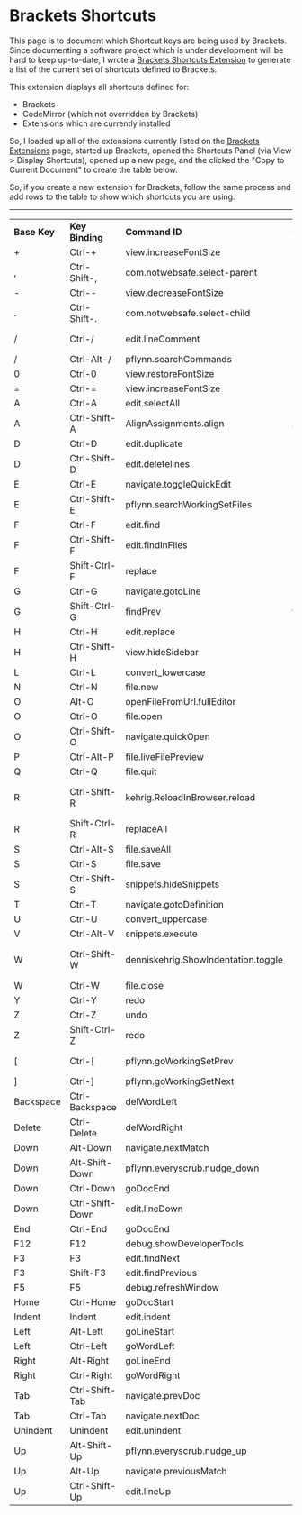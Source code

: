 # Brackets Shortcuts

This page is to document which Shortcut keys are being used by Brackets. Since documenting a software project which is under development will be hard to keep up-to-date, I wrote a [Brackets Shortcuts Extension](https://github.com/redmunds/brackets-display-shortcuts) to generate a list of the current set of shortcuts defined to Brackets.

This extension displays all shortcuts defined for:
* Brackets
* CodeMirror (which not overridden by Brackets)
* Extensions which are currently installed

So, I loaded up all of the extensions currently listed on the [Brackets Extensions](https://github.com/adobe/brackets/wiki/Brackets-Extensions) page, started up Brackets, opened the Shortcuts Panel (via View > Display Shortcuts), opened up a new page, and the clicked the "Copy to Current Document" to create the table below.

So, if you create a new extension for Brackets, follow the same process and add rows to the table to show which shortcuts you are using.

***

<table>
    <tr class="shortcut-header">
        <td class="shortcut-base"><strong>Base Key</strong></td>
        <td class="shortcut-binding"><strong>Key Binding</strong></td>
        <td class="shortcut-cmd-id"><strong>Command ID</strong></td>
        <td class="shortcut-cmd-name"><strong>Command Name</strong></td>
        <td class="shortcut-orig"><strong>Origin</strong></td>
    </tr>
    <tr>
        <td class="shortcut-base">+</td>
        <td class="shortcut-binding">Ctrl-+</td>
        <td class="shortcut-cmd-id">view.increaseFontSize</td>
        <td class="shortcut-cmd-name">Increase Font Size</td>
        <td class="shortcut-orig">Brackets</td>
    </tr>
    <tr>
        <td class="shortcut-base">,</td>
        <td class="shortcut-binding">Ctrl-Shift-,</td>
        <td class="shortcut-cmd-id">com.notwebsafe.select-parent</td>
        <td class="shortcut-cmd-name">Select Parent</td>
        <td class="shortcut-orig">Extension (Notwebsafe)</td>
    </tr>
    <tr>
        <td class="shortcut-base">-</td>
        <td class="shortcut-binding">Ctrl--</td>
        <td class="shortcut-cmd-id">view.decreaseFontSize</td>
        <td class="shortcut-cmd-name">Decrease Font Size</td>
        <td class="shortcut-orig">Brackets</td>
    </tr>
    <tr>
        <td class="shortcut-base">.</td>
        <td class="shortcut-binding">Ctrl-Shift-.</td>
        <td class="shortcut-cmd-id">com.notwebsafe.select-child</td>
        <td class="shortcut-cmd-name">Select Child</td>
        <td class="shortcut-orig">Extension (Notwebsafe)</td>
    </tr>
    <tr>
        <td class="shortcut-base">&#x2F;</td>
        <td class="shortcut-binding">Ctrl-&#x2F;</td>
        <td class="shortcut-cmd-id">edit.lineComment</td>
        <td class="shortcut-cmd-name">Comment&#x2F;Uncomment Lines</td>
        <td class="shortcut-orig">Brackets</td>
    </tr>
    <tr>
        <td class="shortcut-base">&#x2F;</td>
        <td class="shortcut-binding">Ctrl-Alt-&#x2F;</td>
        <td class="shortcut-cmd-id">pflynn.searchCommands</td>
        <td class="shortcut-cmd-name">Search Commands</td>
        <td class="shortcut-orig">Extension</td>
    </tr>
    <tr>
        <td class="shortcut-base">0</td>
        <td class="shortcut-binding">Ctrl-0</td>
        <td class="shortcut-cmd-id">view.restoreFontSize</td>
        <td class="shortcut-cmd-name">Restore Font Size</td>
        <td class="shortcut-orig">Brackets</td>
    </tr>
    <tr>
        <td class="shortcut-base">=</td>
        <td class="shortcut-binding">Ctrl-=</td>
        <td class="shortcut-cmd-id">view.increaseFontSize</td>
        <td class="shortcut-cmd-name">Increase Font Size</td>
        <td class="shortcut-orig">Brackets</td>
    </tr>
    <tr>
        <td class="shortcut-base">A</td>
        <td class="shortcut-binding">Ctrl-A</td>
        <td class="shortcut-cmd-id">edit.selectAll</td>
        <td class="shortcut-cmd-name">Select All</td>
        <td class="shortcut-orig">Brackets</td>
    </tr>
    <tr>
        <td class="shortcut-base">A</td>
        <td class="shortcut-binding">Ctrl-Shift-A</td>
        <td class="shortcut-cmd-id">AlignAssignments.align</td>
        <td class="shortcut-cmd-name">Align Assignments</td>
        <td class="shortcut-orig">Extension</td>
    </tr>
    <tr>
        <td class="shortcut-base">D</td>
        <td class="shortcut-binding">Ctrl-D</td>
        <td class="shortcut-cmd-id">edit.duplicate</td>
        <td class="shortcut-cmd-name">Duplicate</td>
        <td class="shortcut-orig">Brackets</td>
    </tr>
    <tr>
        <td class="shortcut-base">D</td>
        <td class="shortcut-binding">Ctrl-Shift-D</td>
        <td class="shortcut-cmd-id">edit.deletelines</td>
        <td class="shortcut-cmd-name">Delete Line(s)</td>
        <td class="shortcut-orig">Brackets</td>
    </tr>
    <tr>
        <td class="shortcut-base">E</td>
        <td class="shortcut-binding">Ctrl-E</td>
        <td class="shortcut-cmd-id">navigate.toggleQuickEdit</td>
        <td class="shortcut-cmd-name">Quick Edit</td>
        <td class="shortcut-orig">Brackets</td>
    </tr>
    <tr>
        <td class="shortcut-base">E</td>
        <td class="shortcut-binding">Ctrl-Shift-E</td>
        <td class="shortcut-cmd-id">pflynn.searchWorkingSetFiles</td>
        <td class="shortcut-cmd-name">Go to Open File</td>
        <td class="shortcut-orig">Extension</td>
    </tr>
    <tr>
        <td class="shortcut-base">F</td>
        <td class="shortcut-binding">Ctrl-F</td>
        <td class="shortcut-cmd-id">edit.find</td>
        <td class="shortcut-cmd-name">Find</td>
        <td class="shortcut-orig">Brackets</td>
    </tr>
    <tr>
        <td class="shortcut-base">F</td>
        <td class="shortcut-binding">Ctrl-Shift-F</td>
        <td class="shortcut-cmd-id">edit.findInFiles</td>
        <td class="shortcut-cmd-name">Find in Files</td>
        <td class="shortcut-orig">Brackets</td>
    </tr>
    <tr>
        <td class="shortcut-base">F</td>
        <td class="shortcut-binding">Shift-Ctrl-F</td>
        <td class="shortcut-cmd-id">replace</td>
        <td class="shortcut-cmd-name">replace</td>
        <td class="shortcut-orig">CodeMirror</td>
    </tr>
    <tr>
        <td class="shortcut-base">G</td>
        <td class="shortcut-binding">Ctrl-G</td>
        <td class="shortcut-cmd-id">navigate.gotoLine</td>
        <td class="shortcut-cmd-name">Go to Line</td>
        <td class="shortcut-orig">Brackets</td>
    </tr>
    <tr>
        <td class="shortcut-base">G</td>
        <td class="shortcut-binding">Shift-Ctrl-G</td>
        <td class="shortcut-cmd-id">findPrev</td>
        <td class="shortcut-cmd-name">findPrev</td>
        <td class="shortcut-orig">CodeMirror</td>
    </tr>
    <tr>
        <td class="shortcut-base">H</td>
        <td class="shortcut-binding">Ctrl-H</td>
        <td class="shortcut-cmd-id">edit.replace</td>
        <td class="shortcut-cmd-name">Replace</td>
        <td class="shortcut-orig">Brackets</td>
    </tr>
    <tr>
        <td class="shortcut-base">H</td>
        <td class="shortcut-binding">Ctrl-Shift-H</td>
        <td class="shortcut-cmd-id">view.hideSidebar</td>
        <td class="shortcut-cmd-name">Hide Sidebar</td>
        <td class="shortcut-orig">Brackets</td>
    </tr>
    <tr>
        <td class="shortcut-base">L</td>
        <td class="shortcut-binding">Ctrl-L</td>
        <td class="shortcut-cmd-id">convert_lowercase</td>
        <td class="shortcut-cmd-name">To Lower Case</td>
        <td class="shortcut-orig">Extension</td>
    </tr>
    <tr>
        <td class="shortcut-base">N</td>
        <td class="shortcut-binding">Ctrl-N</td>
        <td class="shortcut-cmd-id">file.new</td>
        <td class="shortcut-cmd-name">New File</td>
        <td class="shortcut-orig">Brackets</td>
    </tr>
    <tr>
        <td class="shortcut-base">O</td>
        <td class="shortcut-binding">Alt-O</td>
        <td class="shortcut-cmd-id">openFileFromUrl.fullEditor</td>
        <td class="shortcut-cmd-name">Edit File</td>
        <td class="shortcut-orig">Extension</td>
    </tr>
    <tr>
        <td class="shortcut-base">O</td>
        <td class="shortcut-binding">Ctrl-O</td>
        <td class="shortcut-cmd-id">file.open</td>
        <td class="shortcut-cmd-name">Open…</td>
        <td class="shortcut-orig">Brackets</td>
    </tr>
    <tr>
        <td class="shortcut-base">O</td>
        <td class="shortcut-binding">Ctrl-Shift-O</td>
        <td class="shortcut-cmd-id">navigate.quickOpen</td>
        <td class="shortcut-cmd-name">Quick Open</td>
        <td class="shortcut-orig">Brackets</td>
    </tr>
    <tr>
        <td class="shortcut-base">P</td>
        <td class="shortcut-binding">Ctrl-Alt-P</td>
        <td class="shortcut-cmd-id">file.liveFilePreview</td>
        <td class="shortcut-cmd-name">Live Preview</td>
        <td class="shortcut-orig">Brackets</td>
    </tr>
    <tr>
        <td class="shortcut-base">Q</td>
        <td class="shortcut-binding">Ctrl-Q</td>
        <td class="shortcut-cmd-id">file.quit</td>
        <td class="shortcut-cmd-name">Quit</td>
        <td class="shortcut-orig">Brackets</td>
    </tr>
    <tr>
        <td class="shortcut-base">R</td>
        <td class="shortcut-binding">Ctrl-Shift-R</td>
        <td class="shortcut-cmd-id">kehrig.ReloadInBrowser.reload</td>
        <td class="shortcut-cmd-name">Reload in browser</td>
        <td class="shortcut-orig">Extension (Reload In Browser)</td>
    </tr>
    <tr>
        <td class="shortcut-base">R</td>
        <td class="shortcut-binding">Shift-Ctrl-R</td>
        <td class="shortcut-cmd-id">replaceAll</td>
        <td class="shortcut-cmd-name">replaceAll</td>
        <td class="shortcut-orig">CodeMirror</td>
    </tr>
    <tr>
        <td class="shortcut-base">S</td>
        <td class="shortcut-binding">Ctrl-Alt-S</td>
        <td class="shortcut-cmd-id">file.saveAll</td>
        <td class="shortcut-cmd-name">Save All</td>
        <td class="shortcut-orig">Brackets</td>
    </tr>
    <tr>
        <td class="shortcut-base">S</td>
        <td class="shortcut-binding">Ctrl-S</td>
        <td class="shortcut-cmd-id">file.save</td>
        <td class="shortcut-cmd-name">Save</td>
        <td class="shortcut-orig">Brackets</td>
    </tr>
    <tr>
        <td class="shortcut-base">S</td>
        <td class="shortcut-binding">Ctrl-Shift-S</td>
        <td class="shortcut-cmd-id">snippets.hideSnippets</td>
        <td class="shortcut-cmd-name">Show Snippets</td>
        <td class="shortcut-orig">Extension</td>
    </tr>
    <tr>
        <td class="shortcut-base">T</td>
        <td class="shortcut-binding">Ctrl-T</td>
        <td class="shortcut-cmd-id">navigate.gotoDefinition</td>
        <td class="shortcut-cmd-name">Go to Definition</td>
        <td class="shortcut-orig">Brackets</td>
    </tr>
    <tr>
        <td class="shortcut-base">U</td>
        <td class="shortcut-binding">Ctrl-U</td>
        <td class="shortcut-cmd-id">convert_uppercase</td>
        <td class="shortcut-cmd-name">To Upper Case</td>
        <td class="shortcut-orig">Extension</td>
    </tr>
    <tr>
        <td class="shortcut-base">V</td>
        <td class="shortcut-binding">Ctrl-Alt-V</td>
        <td class="shortcut-cmd-id">snippets.execute</td>
        <td class="shortcut-cmd-name">Run Snippet</td>
        <td class="shortcut-orig">Extension</td>
    </tr>
    <tr>
        <td class="shortcut-base">W</td>
        <td class="shortcut-binding">Ctrl-Shift-W</td>
        <td class="shortcut-cmd-id">denniskehrig.ShowIndentation.toggle</td>
        <td class="shortcut-cmd-name">Show Indentations</td>
        <td class="shortcut-orig">Extension (Show Indentation)</td>
    </tr>
    <tr>
        <td class="shortcut-base">W</td>
        <td class="shortcut-binding">Ctrl-W</td>
        <td class="shortcut-cmd-id">file.close</td>
        <td class="shortcut-cmd-name">Close</td>
        <td class="shortcut-orig">Brackets</td>
    </tr>
    <tr>
        <td class="shortcut-base">Y</td>
        <td class="shortcut-binding">Ctrl-Y</td>
        <td class="shortcut-cmd-id">redo</td>
        <td class="shortcut-cmd-name">redo</td>
        <td class="shortcut-orig">CodeMirror</td>
    </tr>
    <tr>
        <td class="shortcut-base">Z</td>
        <td class="shortcut-binding">Ctrl-Z</td>
        <td class="shortcut-cmd-id">undo</td>
        <td class="shortcut-cmd-name">undo</td>
        <td class="shortcut-orig">CodeMirror</td>
    </tr>
    <tr>
        <td class="shortcut-base">Z</td>
        <td class="shortcut-binding">Shift-Ctrl-Z</td>
        <td class="shortcut-cmd-id">redo</td>
        <td class="shortcut-cmd-name">redo</td>
        <td class="shortcut-orig">CodeMirror</td>
    </tr>
    <tr>
        <td class="shortcut-base">[</td>
        <td class="shortcut-binding">Ctrl-[</td>
        <td class="shortcut-cmd-id">pflynn.goWorkingSetPrev</td>
        <td class="shortcut-cmd-name">Previous Document in List</td>
        <td class="shortcut-orig">Extension</td>
    </tr>
    <tr>
        <td class="shortcut-base">]</td>
        <td class="shortcut-binding">Ctrl-]</td>
        <td class="shortcut-cmd-id">pflynn.goWorkingSetNext</td>
        <td class="shortcut-cmd-name">Next Document in List</td>
        <td class="shortcut-orig">Extension</td>
    </tr>
    <tr>
        <td class="shortcut-base">Backspace</td>
        <td class="shortcut-binding">Ctrl-Backspace</td>
        <td class="shortcut-cmd-id">delWordLeft</td>
        <td class="shortcut-cmd-name">delWordLeft</td>
        <td class="shortcut-orig">CodeMirror</td>
    </tr>
    <tr>
        <td class="shortcut-base">Delete</td>
        <td class="shortcut-binding">Ctrl-Delete</td>
        <td class="shortcut-cmd-id">delWordRight</td>
        <td class="shortcut-cmd-name">delWordRight</td>
        <td class="shortcut-orig">CodeMirror</td>
    </tr>
    <tr>
        <td class="shortcut-base">Down</td>
        <td class="shortcut-binding">Alt-Down</td>
        <td class="shortcut-cmd-id">navigate.nextMatch</td>
        <td class="shortcut-cmd-name">Next Match</td>
        <td class="shortcut-orig">Brackets</td>
    </tr>
    <tr>
        <td class="shortcut-base">Down</td>
        <td class="shortcut-binding">Alt-Shift-Down</td>
        <td class="shortcut-cmd-id">pflynn.everyscrub.nudge_down</td>
        <td class="shortcut-cmd-name">Decrement Number</td>
        <td class="shortcut-orig">Extension (Everyscrub)</td>
    </tr>
    <tr>
        <td class="shortcut-base">Down</td>
        <td class="shortcut-binding">Ctrl-Down</td>
        <td class="shortcut-cmd-id">goDocEnd</td>
        <td class="shortcut-cmd-name">goDocEnd</td>
        <td class="shortcut-orig">CodeMirror</td>
    </tr>
    <tr>
        <td class="shortcut-base">Down</td>
        <td class="shortcut-binding">Ctrl-Shift-Down</td>
        <td class="shortcut-cmd-id">edit.lineDown</td>
        <td class="shortcut-cmd-name">Move Line(s) Down</td>
        <td class="shortcut-orig">Brackets</td>
    </tr>
    <tr>
        <td class="shortcut-base">End</td>
        <td class="shortcut-binding">Ctrl-End</td>
        <td class="shortcut-cmd-id">goDocEnd</td>
        <td class="shortcut-cmd-name">goDocEnd</td>
        <td class="shortcut-orig">CodeMirror</td>
    </tr>
    <tr>
        <td class="shortcut-base">F12</td>
        <td class="shortcut-binding">F12</td>
        <td class="shortcut-cmd-id">debug.showDeveloperTools</td>
        <td class="shortcut-cmd-name">Show Developer Tools</td>
        <td class="shortcut-orig">Brackets</td>
    </tr>
    <tr>
        <td class="shortcut-base">F3</td>
        <td class="shortcut-binding">F3</td>
        <td class="shortcut-cmd-id">edit.findNext</td>
        <td class="shortcut-cmd-name">Find Next</td>
        <td class="shortcut-orig">Brackets</td>
    </tr>
    <tr>
        <td class="shortcut-base">F3</td>
        <td class="shortcut-binding">Shift-F3</td>
        <td class="shortcut-cmd-id">edit.findPrevious</td>
        <td class="shortcut-cmd-name">Find Previous</td>
        <td class="shortcut-orig">Brackets</td>
    </tr>
    <tr>
        <td class="shortcut-base">F5</td>
        <td class="shortcut-binding">F5</td>
        <td class="shortcut-cmd-id">debug.refreshWindow</td>
        <td class="shortcut-cmd-name">Reload Brackets</td>
        <td class="shortcut-orig">Brackets</td>
    </tr>
    <tr>
        <td class="shortcut-base">Home</td>
        <td class="shortcut-binding">Ctrl-Home</td>
        <td class="shortcut-cmd-id">goDocStart</td>
        <td class="shortcut-cmd-name">goDocStart</td>
        <td class="shortcut-orig">CodeMirror</td>
    </tr>
    <tr>
        <td class="shortcut-base">Indent</td>
        <td class="shortcut-binding">Indent</td>
        <td class="shortcut-cmd-id">edit.indent</td>
        <td class="shortcut-cmd-name">Indent</td>
        <td class="shortcut-orig">Brackets</td>
    </tr>
    <tr>
        <td class="shortcut-base">Left</td>
        <td class="shortcut-binding">Alt-Left</td>
        <td class="shortcut-cmd-id">goLineStart</td>
        <td class="shortcut-cmd-name">goLineStart</td>
        <td class="shortcut-orig">CodeMirror</td>
    </tr>
    <tr>
        <td class="shortcut-base">Left</td>
        <td class="shortcut-binding">Ctrl-Left</td>
        <td class="shortcut-cmd-id">goWordLeft</td>
        <td class="shortcut-cmd-name">goWordLeft</td>
        <td class="shortcut-orig">CodeMirror</td>
    </tr>
    <tr>
        <td class="shortcut-base">Right</td>
        <td class="shortcut-binding">Alt-Right</td>
        <td class="shortcut-cmd-id">goLineEnd</td>
        <td class="shortcut-cmd-name">goLineEnd</td>
        <td class="shortcut-orig">CodeMirror</td>
    </tr>
    <tr>
        <td class="shortcut-base">Right</td>
        <td class="shortcut-binding">Ctrl-Right</td>
        <td class="shortcut-cmd-id">goWordRight</td>
        <td class="shortcut-cmd-name">goWordRight</td>
        <td class="shortcut-orig">CodeMirror</td>
    </tr>
    <tr>
        <td class="shortcut-base">Tab</td>
        <td class="shortcut-binding">Ctrl-Shift-Tab</td>
        <td class="shortcut-cmd-id">navigate.prevDoc</td>
        <td class="shortcut-cmd-name">Previous Document</td>
        <td class="shortcut-orig">Brackets</td>
    </tr>
    <tr>
        <td class="shortcut-base">Tab</td>
        <td class="shortcut-binding">Ctrl-Tab</td>
        <td class="shortcut-cmd-id">navigate.nextDoc</td>
        <td class="shortcut-cmd-name">Next Document</td>
        <td class="shortcut-orig">Brackets</td>
    </tr>
    <tr>
        <td class="shortcut-base">Unindent</td>
        <td class="shortcut-binding">Unindent</td>
        <td class="shortcut-cmd-id">edit.unindent</td>
        <td class="shortcut-cmd-name">Unindent</td>
        <td class="shortcut-orig">Brackets</td>
    </tr>
    <tr>
        <td class="shortcut-base">Up</td>
        <td class="shortcut-binding">Alt-Shift-Up</td>
        <td class="shortcut-cmd-id">pflynn.everyscrub.nudge_up</td>
        <td class="shortcut-cmd-name">Increment Number</td>
        <td class="shortcut-orig">Extension (Everyscrub)</td>
    </tr>
    <tr>
        <td class="shortcut-base">Up</td>
        <td class="shortcut-binding">Alt-Up</td>
        <td class="shortcut-cmd-id">navigate.previousMatch</td>
        <td class="shortcut-cmd-name">Previous Match</td>
        <td class="shortcut-orig">Brackets</td>
    </tr>
    <tr>
        <td class="shortcut-base">Up</td>
        <td class="shortcut-binding">Ctrl-Shift-Up</td>
        <td class="shortcut-cmd-id">edit.lineUp</td>
        <td class="shortcut-cmd-name">Move Line(s) Up</td>
        <td class="shortcut-orig">Brackets</td>
    </tr>
</table>





